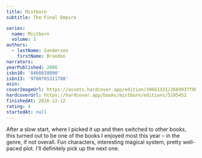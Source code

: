 ```yaml
---
title: Mistborn
subtitle: The Final Empire

series:
  name: Mistborn
  volume: 1
authors:
  - lastName: Sanderson
    firstName: Brandon
narrators:
yearPublished: 2006
isbn10: '8466658890'
isbn13: '9780765311788'
asin:
coverImageUrl: https://assets.hardcover.app/edition/30661331/26b9937f98d3884c53af4b685504e9577bca036e.jpeg
hardcoverUrl: https://hardcover.app/books/mistborn/editions/5195452
finishedAt: 2016-12-12
rating: 4
startedAt: null
---
```


After a slow start, where I picked it up and then switched to other books, this turned out to be one of the books I enjoyed most this year – in the genre, if not overall. Fun characters, interesting magical system, pretty well-paced plot. I'll definitely pick up the next one.
